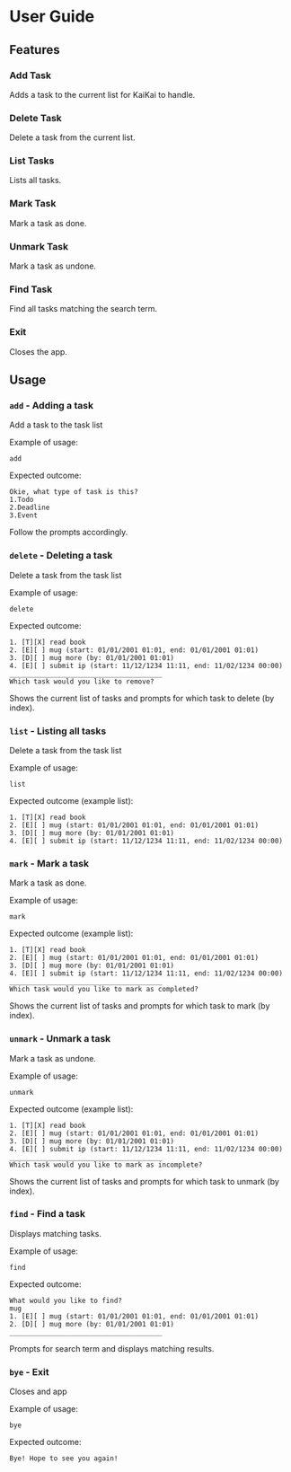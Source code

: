 # User Guide

## Features 

### Add Task

Adds a task to the current list for KaiKai to handle.

### Delete Task

Delete a task from the current list.

### List Tasks

Lists all tasks.

### Mark Task

Mark a task as done.

### Unmark Task

Mark a task as undone.

### Find Task

Find all tasks matching the search term.

### Exit

Closes the app.

## Usage

### `add` - Adding a task

Add a task to the task list

Example of usage: 

`add`

Expected outcome:

```
Okie, what type of task is this?
1.Todo
2.Deadline
3.Event
```
Follow the prompts accordingly.

### `delete` - Deleting a task

Delete a task from the task list

Example of usage: 

`delete`

Expected outcome:

```
1. [T][X] read book
2. [E][ ] mug (start: 01/01/2001 01:01, end: 01/01/2001 01:01)
3. [D][ ] mug more (by: 01/01/2001 01:01)
4. [E][ ] submit ip (start: 11/12/1234 11:11, end: 11/02/1234 00:00)
______________________________________
Which task would you like to remove?
```
Shows the current list of tasks and prompts for which task to delete (by index).

### `list` - Listing all tasks

Delete a task from the task list

Example of usage: 

`list`

Expected outcome (example list):

```
1. [T][X] read book
2. [E][ ] mug (start: 01/01/2001 01:01, end: 01/01/2001 01:01)
3. [D][ ] mug more (by: 01/01/2001 01:01)
4. [E][ ] submit ip (start: 11/12/1234 11:11, end: 11/02/1234 00:00)
```

### `mark` - Mark a task

Mark a task as done.

Example of usage: 

`mark`

Expected outcome (example list):

```
1. [T][X] read book
2. [E][ ] mug (start: 01/01/2001 01:01, end: 01/01/2001 01:01)
3. [D][ ] mug more (by: 01/01/2001 01:01)
4. [E][ ] submit ip (start: 11/12/1234 11:11, end: 11/02/1234 00:00)
______________________________________
Which task would you like to mark as completed?
```
Shows the current list of tasks and prompts for which task to mark (by index).

### `unmark` - Unmark a task

Mark a task as undone.

Example of usage: 

`unmark`

Expected outcome (example list):

```
1. [T][X] read book
2. [E][ ] mug (start: 01/01/2001 01:01, end: 01/01/2001 01:01)
3. [D][ ] mug more (by: 01/01/2001 01:01)
4. [E][ ] submit ip (start: 11/12/1234 11:11, end: 11/02/1234 00:00)
______________________________________
Which task would you like to mark as incomplete?
```
Shows the current list of tasks and prompts for which task to unmark (by index).

### `find` - Find a task

Displays matching tasks.

Example of usage: 

`find`

Expected outcome:

```
What would you like to find?
mug
1. [E][ ] mug (start: 01/01/2001 01:01, end: 01/01/2001 01:01)
2. [D][ ] mug more (by: 01/01/2001 01:01)
______________________________________
```
Prompts for search term and displays matching results.

### `bye` - Exit

Closes and app

Example of usage: 

`bye`

Expected outcome:

```
Bye! Hope to see you again!
```
